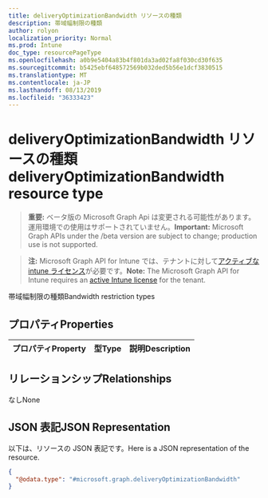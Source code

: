 ```yaml
---
title: deliveryOptimizationBandwidth リソースの種類
description: 帯域幅制限の種類
author: rolyon
localization_priority: Normal
ms.prod: Intune
doc_type: resourcePageType
ms.openlocfilehash: a0b9e5404a83b4f801da3ad02fa8f030cd30f635
ms.sourcegitcommit: b5425ebf648572569b032ded5b56e1dcf3830515
ms.translationtype: MT
ms.contentlocale: ja-JP
ms.lasthandoff: 08/13/2019
ms.locfileid: "36333423"
---
```

# <a name="deliveryoptimizationbandwidth-resource-type"></a><span data-ttu-id="c0199-103">deliveryOptimizationBandwidth リソースの種類</span><span class="sxs-lookup"><span data-stu-id="c0199-103">deliveryOptimizationBandwidth resource type</span></span>

> <span data-ttu-id="c0199-104">**重要:** ベータ版の Microsoft Graph Api は変更される可能性があります。運用環境での使用はサポートされていません。</span><span class="sxs-lookup"><span data-stu-id="c0199-104">**Important:** Microsoft Graph APIs under the /beta version are subject to change; production use is not supported.</span></span>

> <span data-ttu-id="c0199-105">**注:** Microsoft Graph API for Intune では、テナントに対して[アクティブな intune ライセンス](https://go.microsoft.com/fwlink/?linkid=839381)が必要です。</span><span class="sxs-lookup"><span data-stu-id="c0199-105">**Note:** The Microsoft Graph API for Intune requires an [active Intune license](https://go.microsoft.com/fwlink/?linkid=839381) for the tenant.</span></span>

<span data-ttu-id="c0199-106">帯域幅制限の種類</span><span class="sxs-lookup"><span data-stu-id="c0199-106">Bandwidth restriction types</span></span>

## <a name="properties"></a><span data-ttu-id="c0199-107">プロパティ</span><span class="sxs-lookup"><span data-stu-id="c0199-107">Properties</span></span>
|<span data-ttu-id="c0199-108">プロパティ</span><span class="sxs-lookup"><span data-stu-id="c0199-108">Property</span></span>|<span data-ttu-id="c0199-109">型</span><span class="sxs-lookup"><span data-stu-id="c0199-109">Type</span></span>|<span data-ttu-id="c0199-110">説明</span><span class="sxs-lookup"><span data-stu-id="c0199-110">Description</span></span>|
|:---|:---|:---|

## <a name="relationships"></a><span data-ttu-id="c0199-111">リレーションシップ</span><span class="sxs-lookup"><span data-stu-id="c0199-111">Relationships</span></span>
<span data-ttu-id="c0199-112">なし</span><span class="sxs-lookup"><span data-stu-id="c0199-112">None</span></span>

## <a name="json-representation"></a><span data-ttu-id="c0199-113">JSON 表記</span><span class="sxs-lookup"><span data-stu-id="c0199-113">JSON Representation</span></span>
<span data-ttu-id="c0199-114">以下は、リソースの JSON 表記です。</span><span class="sxs-lookup"><span data-stu-id="c0199-114">Here is a JSON representation of the resource.</span></span>
<!-- {
  "blockType": "resource",
  "@odata.type": "microsoft.graph.deliveryOptimizationBandwidth"
}
-->
``` json
{
  "@odata.type": "#microsoft.graph.deliveryOptimizationBandwidth"
}
```




